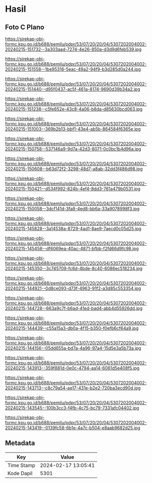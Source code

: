 # Hasil

## Foto C Plano

https://sirekap-obj-formc.kpu.go.id/b688/pemilu/pdpr/53/07/20/20/04/5307202004002-20240215-151732--3a303aad-7274-4e26-850a-d3d9d6feb539.jpg

https://sirekap-obj-formc.kpu.go.id/b688/pemilu/pdpr/53/07/20/20/04/5307202004002-20240215-151558--1be95316-5eac-49a2-94f9-b3d285d0a244.jpg

https://sirekap-obj-formc.kpu.go.id/b688/pemilu/pdpr/53/07/20/20/04/5307202004002-20240215-151440--d95f0437-ac5f-461a-8174-9690d39b34a2.jpg

https://sirekap-obj-formc.kpu.go.id/b688/pemilu/pdpr/53/07/20/20/04/5307202004002-20240215-151238--c5fe652e-43c8-4a06-b8da-d85630bcd063.jpg

https://sirekap-obj-formc.kpu.go.id/b688/pemilu/pdpr/53/07/20/20/04/5307202004002-20240215-151003--369b2b13-bbf1-43e4-ab5b-864584f6365e.jpg

https://sirekap-obj-formc.kpu.go.id/b688/pemilu/pdpr/53/07/20/20/04/5307202004002-20240215-150758--537146a9-9d7a-42d3-8071-0c0bc1b4d96a.jpg

https://sirekap-obj-formc.kpu.go.id/b688/pemilu/pdpr/53/07/20/20/04/5307202004002-20240215-150608--b63d72f2-3298-48d7-a8ab-32dd3f486d98.jpg

https://sirekap-obj-formc.kpu.go.id/b688/pemilu/pdpr/53/07/20/20/04/5307202004002-20240215-150421--d534f992-824b-4ef4-8dd3-761a479b0531.jpg

https://sirekap-obj-formc.kpu.go.id/b688/pemilu/pdpr/53/07/20/20/04/5307202004002-20240215-150058--3dcf141d-3fa8-4ed8-bb6a-33a9078998f3.jpg

https://sirekap-obj-formc.kpu.go.id/b688/pemilu/pdpr/53/07/20/20/04/5307202004002-20240215-145828--3a14538a-8729-4ad1-8ae9-7aecd0c05d25.jpg

https://sirekap-obj-formc.kpu.go.id/b688/pemilu/pdpr/53/07/20/20/04/5307202004002-20240215-145458--df6069ea-40ac-4871-bfbb-f2fd66d9fc98.jpg

https://sirekap-obj-formc.kpu.go.id/b688/pemilu/pdpr/53/07/20/20/04/5307202004002-20240215-145350--3c745709-fc6d-4bde-8c40-6086ec518234.jpg

https://sirekap-obj-formc.kpu.go.id/b688/pemilu/pdpr/53/07/20/20/04/5307202004002-20240215-144921--0d8ce093-d73f-4963-91f2-a3d85c553354.jpg

https://sirekap-obj-formc.kpu.go.id/b688/pemilu/pdpr/53/07/20/20/04/5307202004002-20240215-144728--663a9c7f-b6ad-41ed-bad4-abb4d55926dd.jpg

https://sirekap-obj-formc.kpu.go.id/b688/pemilu/pdpr/53/07/20/20/04/5307202004002-20240215-144439--c55a15a3-db0a-4f15-b350-f0efb6cf64a9.jpg

https://sirekap-obj-formc.kpu.go.id/b688/pemilu/pdpr/53/07/20/20/04/5307202004002-20240215-144156--05dd655a-bd7a-4a96-97a4-15d5e3a5b73a.jpg

https://sirekap-obj-formc.kpu.go.id/b688/pemilu/pdpr/53/07/20/20/04/5307202004002-20240215-143913--359f881d-0e0c-4794-aa14-6061d5e408f5.jpg

https://sirekap-obj-formc.kpu.go.id/b688/pemilu/pdpr/53/07/20/20/04/5307202004002-20240215-143713--c8c79a54-ae17-431e-b2e2-720ba3ecd90d.jpg

https://sirekap-obj-formc.kpu.go.id/b688/pemilu/pdpr/53/07/20/20/04/5307202004002-20240215-143545--100b3cc3-f4fb-4c75-bc79-7331afc04402.jpg

https://sirekap-obj-formc.kpu.go.id/b688/pemilu/pdpr/53/07/20/20/04/5307202004002-20240215-143419--0139fc58-6b1e-4a7c-b504-e8aab9682d25.jpg


## Metadata

| Key        | Value               |
| ---------- | ------------------- |
| Time Stamp | 2024-02-17 13:05:41 |
| Kode Dapil | 5301                |



